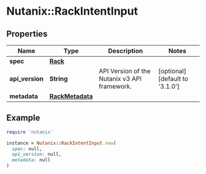 # Nutanix::RackIntentInput

## Properties

| Name | Type | Description | Notes |
| ---- | ---- | ----------- | ----- |
| **spec** | [**Rack**](Rack.md) |  |  |
| **api_version** | **String** | API Version of the Nutanix v3 API framework. | [optional][default to &#39;3.1.0&#39;] |
| **metadata** | [**RackMetadata**](RackMetadata.md) |  |  |

## Example

```ruby
require 'nutanix'

instance = Nutanix::RackIntentInput.new(
  spec: null,
  api_version: null,
  metadata: null
)
```

